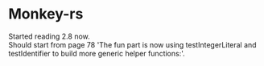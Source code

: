 # Monkey-rs
Started reading 2.8 now.  
Should start from page 78 'The fun part is now using testIntegerLiteral and testIdentifier to build more generic helper
functions:'. 
